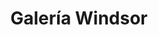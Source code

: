 ---
title: "Galería Windsor"
url: /ciudad-autonoma-de-buenos-aires/galeria-windsor/
shop: Einkaufszentrum
---